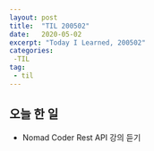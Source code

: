 ```yaml
---
layout: post
title:  "TIL 200502"
date:   2020-05-02
excerpt: "Today I Learned, 200502"
categories: 
 -TIL
tag:
 - til
---
```

## 오늘 한 일

* Nomad Coder Rest API 강의 듣기
